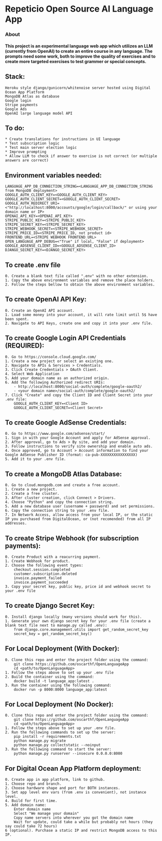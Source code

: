 # Repeticio Open Source AI Language App

### About
#### This project is an experimental language web app which utilizes an LLM (currently from OpenAI) to create an entire course in any language. The prompts need some work, both to improve the quality of exercises and to create more targeted exercises to test grammer or special concepts.

## Stack:

```
Heroku style django/gunicorn/whitenoise server hosted using Digital Ocean App Platform
MongoDB Atlas as database
Google login
Stripe payments
Google Ads
OpenAI large language model API
```

## To do:

```
* Create translations for instructions in UI language
* Test subscription logic
* Test main server election logic
* Improve prompting
* Allow LLM to check if answer to exercise is not correct (or multiple answers are correct)
```

## Environment variables needed:

```
LANGUAGE_APP_DB_CONNECTION_STRING=<LANGUAGE_APP_DB_CONNECTION_STRING from MongoDB deployment>
GOOGLE_AUTH_CLIENT_KEY=<GOOGLE_AUTH_CLIENT_KEY>
GOOGLE_AUTH_CLIENT_SECRET=<GOOGLE_AUTH_CLIENT_SECRET>
GOOGLE_AUTH_REDIRECT_URI=<"http://localhost:8000/accounts/google/login/callback/" or using your domain name or IP>
OPENAI_API_KEY=<OPENAI_API_KEY>
STRIPE_PUBLIC_KEY=<STRIPE_PUBLIC_KEY>
STRIPE_SECRET_KEY=<STRIPE_SECRET_KEY>
STRIPE_WEBHOOK_SECRET=<STRIPE_WEBHOOK_SECRET>
STRIPE_PRICE_ID=<STRIPE_PRICE_ID, not product id>
FRONTEND_URL=<STRIPE WEBHOOK FRONTEND_URL>
OPEN_LANGUAGE_APP_DEBUG=<"True" if local, "False" if deployment>
GOOGLE_ADSENSE_CLIENT_ID=<GOOGLE_ADSENSE_CLIENT_ID>
DJANGO_SECRET_KEY=<DJANGO_SECRET_KEY>

```

## To create .env file

```
0. Create a blank text file called ".env" with no other extension.
1. Copy the above environment variables and remove the place holders.
2. Follow the steps bellow to obtain the above environment variables.
```

## To create OpenAI API Key:

```
0. Create an OpenAI API account.
1. Load some money into your account, it will rate limit until 5$ have been spent.
2. Navigate to API Keys, create one and copy it into your .env file.
```

## To create Google Login API Credentials (REQUIRED):

```
0. Go to https://console.cloud.google.com/
1. Create a new project or select an existing one.
2. Navigate to APIs & Services > Credentials.
3. Click Create Credentials > OAuth Client.
4. Select Web Application
5. Add your domain name as an authorized origin.
6. Add the following Authorized redirect URIs:
    - http://localhost:8000/social-auth/complete/google-oauth2/
    - <your domain name>/social-auth/complete/google-oauth2/
7. Click "Create" and copy the Client ID and Client Secret into your .env file:
    GOOGLE_AUTH_CLIENT_KEY=<Client ID>
    GOOGLE_AUTH_CLIENT_SECRET=<Client Secret>
```

## To create Google AdSense Credentials:

```
0. Go to https://www.google.com/adsense/start/
1. Sign in with your Google Account and apply for AdSense approval.
2. After approval, go to Ads > By site, and add your domain.
3. Follow instructions to verify site ownership and enable auto ads.
4. Once approved, go to Account > Account information to find your Google AdSense Publisher ID (format: ca-pub-XXXXXXXXXXXXXXXX)
5. Add it to your .env file.

```

## To create a MongoDB Atlas Database:

```
0. Go to cloud.mongodb.com and create a free account.
1. Create a new project.
2. Create a free cluster.
3. After cluster creation, click Connect > Drivers.
4. Choose "Python" and copy the connection string.
5. Add a new database user (username + password) and set permissions.
6. Copy the connection string to your .env file.
7. In Network Access, allow access from your local IP, or the static IP you purchased from DigitalOcean, or (not recomended) from all IP addresses.
```

## To create Stripe Webhook (for subscription payments):

```
0. Create Product with a reacurring payment.
1. Create Webhook for product.
2. Choose the following event types:
    checkout.session.completed
    customer.subscription.deleted
    invoice.payment_failed
    invoice.payment_succeeded
3. Copy your secret key, public key, price id and webhook secret to your .env file
```

## To create Django Secret Key:

```
0. Install django locally (many versions should work for this).
1. Generate your own django secret key for your .env file (create a blank text file next to manage.py called .env):
    from django.core.management.utils import get_random_secret_key  
    secret_key = get_random_secret_key()
```

## For Local Deployment (With Docker):

```
0. Clone this repo and enter the project folder using the command:
    git clone https://github.com/oscarthf/OpenLanguageApp
    cd <path/to/OpenLanguageApp>
1. Follow the steps above to set up your .env file
2. Build the container using the command:
    docker build -t language_app:latest .
3. Run the container using the following command:
    docker run -p 8000:8000 language_app:latest
```

## For Local Deployment (No Docker):

```
0. Clone this repo and enter the project folder using the command:
    git clone https://github.com/oscarthf/OpenLanguageApp
    cd <path/to/OpenLanguageApp>
1. Follow the steps above to set up your .env file.
2. Run the following commands to set up the server:
    pip install -r requirements.txt
    python manage.py migrate
    python manage.py collectstatic --noinput
3. Run the following command to start the server:
    python manage.py runserver --insecure 0.0.0.0:8000
```

## For Digital Ocean App Platform deployment:

```
0. Create app in app platform, link to github.
1. Choose repo and branch.
2. Choose hardware shape and port for BOTH instances.
3. Set app level env vars (from .env is convenient), not instance level.
4. Build for first time.
5. Add domain name:
    Enter domain name
    Select "We manage your domain"
    Copy name servers into wherever you got the domain name
    Wait for update, could take a while but probably not hours (they say could take 72 hours)
6 (optional). Purchase a static IP and restrict MongoDB access to this IP.
```
